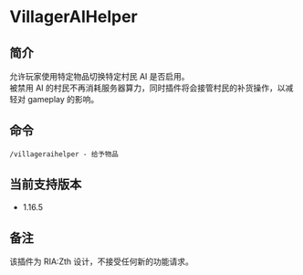 # VillagerAIHelper

## 简介
允许玩家使用特定物品切换特定村民 AI 是否启用。  
被禁用 AI 的村民不再消耗服务器算力，同时插件将会接管村民的补货操作，以减轻对 gameplay 的影响。

## 命令

```plain
/villageraihelper - 给予物品
```

## 当前支持版本

- 1.16.5

## 备注

该插件为 RIA:Zth 设计，不接受任何新的功能请求。
